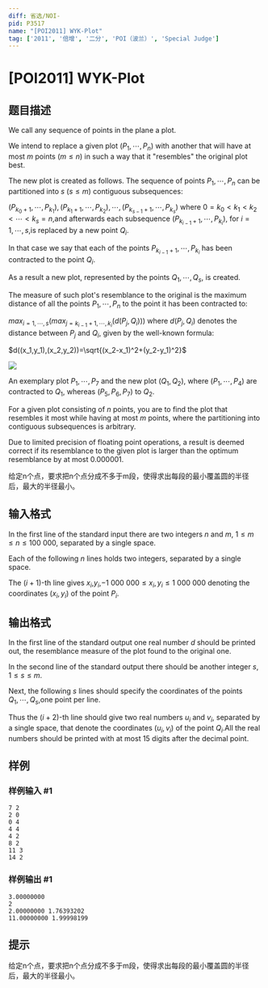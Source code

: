 ```yaml
---
diff: 省选/NOI-
pid: P3517
name: "[POI2011] WYK-Plot"
tag: ['2011', '倍增', '二分', 'POI（波兰）', 'Special Judge']
---
```

# [POI2011] WYK-Plot
## 题目描述

We call any sequence of points in the plane a plot.

We intend to replace a given plot $(P_1,\cdots,P_n)$ with another that will    have at most $m$ points ($m\le n$) in such a way that it "resembles" the    original plot best.

The new plot is created as follows. The sequence of points $P_1,\cdots,P_n$ can be partitioned into $s$ ($s\le m$) contiguous subsequences:

$(P_{k_0+1},\cdots,P_{k_1}),(P_{k_1+1},\cdots,P_{k_2}),\cdots,(P_{k_{s-1}+1},\cdots,P_{k_s})$ where $0=k_0<k_1<k_2<\cdots<k_s=n$,and afterwards each subsequence $(P_{k_{i-1}+1},\cdots,P_{k_i})$, for $i=1,\cdots,s$,is replaced by a new point $Q_i$.

In that case we say that each of the points $P_{k_{i-1}+1},\cdots,P_{k_i}$ has been contracted to the point $Q_i$.

As a result a new plot, represented by the points $Q_1,\cdots,Q_s$, is created.

The measure of such plot's resemblance to the original is the maximum distance of all the points $P_1,\cdots,P_n$ to the point it has been contracted to:

$max_{i=1,\cdots,s}(max_{j=k_{i-1}+1,\cdots,k_i}(d(P_j,Q_i)))$    where $d(P_j,Q_i)$ denotes the distance between $P_j$ and $Q_i$, given by the well-known formula:

$d((x_1,y_1),(x_2,y_2))=\sqrt{(x_2-x_1)^2+(y_2-y_1)^2}$

 ![](https://cdn.luogu.com.cn/upload/pic/6975.png) 

An exemplary plot $P_1,\cdots,P_7$ and the new plot $(Q_1,Q_2)$, where $(P_1,\cdots,P_4)$ are contracted to $Q_1$, whereas $(P_5,P_6,P_7)$ to $Q_2$.

For a given plot consisting of $n$ points, you are to find the plot that    resembles it most while having at most $m$ points,    where the partitioning into contiguous subsequences is arbitrary.

Due to limited precision of floating point operations, a result is deemed    correct if its resemblance to the given plot is larger than the optimum    resemblance by at most $0.000001$.

给定n个点，要求把n个点分成不多于m段，使得求出每段的最小覆盖圆的半径后，最大的半径最小。



## 输入格式

In the first line of the standard input there are two integers $n$ and $m$,      $1\le m\le n\le 100\ 000$, separated by a single space.

Each of the following $n$ lines holds two integers, separated by a single space.

The $(i+1)$-th line gives $x_i$,$y_i$,$-1\ 000\ 000\le x_i,y_i\le 1\ 000\ 000$ denoting the coordinates $(x_i,y_i)$ of the point $P_i$.

## 输出格式

In the first line of the standard output one real number $d$ should be printed out,      the resemblance measure of the plot found to the original one.

In the second line of the standard output there should be another integer $s$, $1\le s\le m$.

Next, the following $s$ lines should specify the coordinates of the points $Q_1,\cdots,Q_s$,one point per line.

Thus the $(i+2)$-th line should give two real numbers $u_i$ and $v_i$,      separated by a single space, that denote the coordinates $(u_i,v_i)$ of the point $Q_i$.All the real numbers should be printed with at most 15 digits after the decimal point.

## 样例

### 样例输入 #1
```
7 2
2 0
0 4
4 4
4 2
8 2
11 3
14 2
```
### 样例输出 #1
```
3.00000000
2
2.00000000 1.76393202
11.00000000 1.99998199
```
## 提示

给定n个点，要求把n个点分成不多于m段，使得求出每段的最小覆盖圆的半径后，最大的半径最小。


